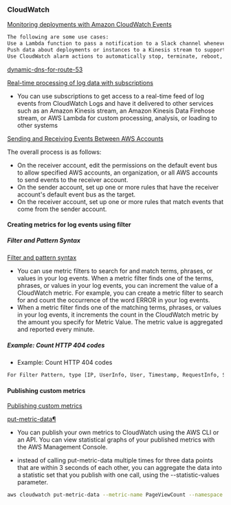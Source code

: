 ### CloudWatch

[Monitoring deployments with Amazon CloudWatch Events](https://docs.aws.amazon.com/codedeploy/latest/userguide/monitoring-cloudwatch-events.html)

```bash
The following are some use cases:
Use a Lambda function to pass a notification to a Slack channel whenever deployments fail.
Push data about deployments or instances to a Kinesis stream to support comprehensive, real-time status monitoring.
Use CloudWatch alarm actions to automatically stop, terminate, reboot, or recover Amazon EC2 instances when a deployment or instance event you specify occurs.
```

[dynamic-dns-for-route-53](https://aws.amazon.com/blogs/compute/building-a-dynamic-dns-for-route-53-using-cloudwatch-events-and-lambda/)

[Real-time processing of log data with subscriptions](https://docs.aws.amazon.com/AmazonCloudWatch/latest/logs/Subscriptions.html)

- You can use subscriptions to get access to a real-time feed of log events from CloudWatch Logs and have it delivered to other services such as an Amazon Kinesis stream, an Amazon Kinesis Data Firehose stream, or AWS Lambda for custom processing, analysis, or loading to other systems

[Sending and Receiving Events Between AWS Accounts](https://docs.aws.amazon.com/AmazonCloudWatch/latest/events/CloudWatchEvents-CrossAccountEventDelivery.html)


The overall process is as follows:

- On the receiver account, edit the permissions on the default event bus to allow specified AWS accounts, an organization, or all AWS accounts to send events to the receiver account.
- On the sender account, set up one or more rules that have the receiver account's default event bus as the target.
- On the receiver account, set up one or more rules that match events that come from the sender account.


#### Creating metrics for log events using filter

##### Filter and Pattern Syntax

[Filter and pattern syntax](https://docs.aws.amazon.com/AmazonCloudWatch/latest/logs/FilterAndPatternSyntax.html)

- You can use metric filters to search for and match terms, phrases, or values in your log events. When a metric filter finds one of the terms, phrases, or values in your log events, you can increment the value of a CloudWatch metric. For example, you can create a metric filter to search for and count the occurrence of the word ERROR in your log events.
- When a metric filter finds one of the matching terms, phrases, or values in your log events, it increments the count in the CloudWatch metric by the amount you specify for Metric Value. The metric value is aggregated and reported every minute.

##### Example: Count HTTP 404 codes

- Example: Count HTTP 404 codes
```bash
For Filter Pattern, type [IP, UserInfo, User, Timestamp, RequestInfo, StatusCode=404, Bytes]. 
```


#### Publishing custom metrics

[Publishing custom metrics](https://docs.aws.amazon.com/AmazonCloudWatch/latest/monitoring/publishingMetrics.html)

[put-metric-data¶](https://docs.aws.amazon.com/cli/latest/reference/cloudwatch/put-metric-data.html)

- You can publish your own metrics to CloudWatch using the AWS CLI or an API. You can view statistical graphs of your published metrics with the AWS Management Console.

- instead of calling put-metric-data multiple times for three data points that are within 3 seconds of each other, you can aggregate the data into a statistic set that you publish with one call, using the --statistic-values parameter.

```bash
aws cloudwatch put-metric-data --metric-name PageViewCount --namespace MyService --statistic-values Sum=11,Minimum=2,Maximum=5,SampleCount=3 --timestamp 2016-10-14T12:00:00.000Z
```

